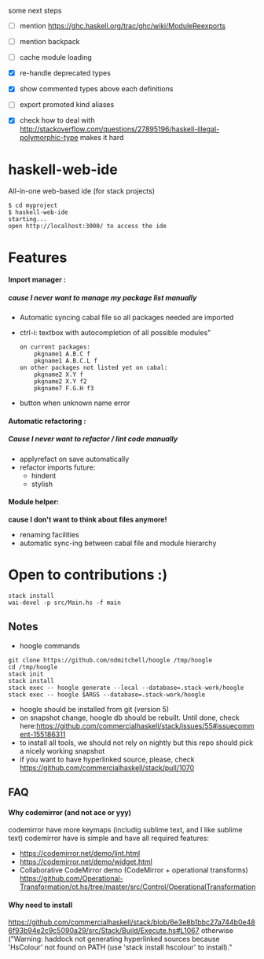 some next steps
  - [ ] mention https://ghc.haskell.org/trac/ghc/wiki/ModuleReexports
  - [ ] mention backpack
  - [ ] cache module loading
  - [X] re-handle deprecated types
  - [x] show commented types above each definitions
  - [ ] export promoted kind aliases
  - [x] check how to deal with http://stackoverflow.com/questions/27895196/haskell-illegal-polymorphic-type makes it hard


# haskell-web-ide

All-in-one web-based ide (for stack projects)
```shell
$ cd myproject
$ haskell-web-ide
starting...
open http://localhost:3000/ to access the ide
```

# Features

#### Import manager :

##### cause I never want to manage my package list manually

  - Automatic syncing cabal file so all packages needed are imported
  - ctrl-i: textbox with autocompletion of all possible modules"

        on current packages:
            pkgname1 A.B.C f
            pkgname1 A.B.C.L f
        on other packages not listed yet on cabal:
            pkgname2 X.Y f
            pkgname2 X.Y f2
            pkgname7 F.G.H f3

  - button when unknown name error 

#### Automatic refactoring :

##### Cause I never want to refactor / lint code manually
  - applyrefact on save automatically
  - refactor imports
  future:
    - hindent
    - stylish

#### Module helper:
__cause I don't want to think about files anymore!__

  - renaming facilities
  - automatic sync-ing between cabal file and module hierarchy


# Open to contributions :)

```shell
stack install 
wai-devel -p src/Main.hs -f main
```

## Notes

- hoogle commands

```shell
git clone https://github.com/ndmitchell/hoogle /tmp/hoogle
cd /tmp/hoogle
stack init
stack install
stack exec -- hoogle generate --local --database=.stack-work/hoogle
stack exec -- hoogle $ARGS --database=.stack-work/hoogle
```

- hoogle should be installed from git (version 5)
- on snapshot change, hoogle db should be rebuilt. Until done, check here:https://github.com/commercialhaskell/stack/issues/55#issuecomment-155186311
- to install all tools, we should not rely on nightly but this repo should pick a nicely working snapshot
- if you want to have hyperlinked source, please, check https://github.com/commercialhaskell/stack/pull/1070

## FAQ

#### Why codemirror (and not ace or yyy)

codemirror have more keymaps (includig sublime text, and I like sublime text)
codemirror have is simple and have all required features:
  - https://codemirror.net/demo/lint.html
  - https://codemirror.net/demo/widget.html
  - Collaborative CodeMirror demo (CodeMirror + operational transforms) https://github.com/Operational-Transformation/ot.hs/tree/master/src/Control/OperationalTransformation


#### Why need to install 
https://github.com/commercialhaskell/stack/blob/6e3e8b1bbc27a744b0e486f93b94e2c9c5090a29/src/Stack/Build/Execute.hs#L1067
otherwise ("Warning: haddock not generating hyperlinked sources because 'HsColour' not found on PATH (use 'stack install hscolour' to install)."
